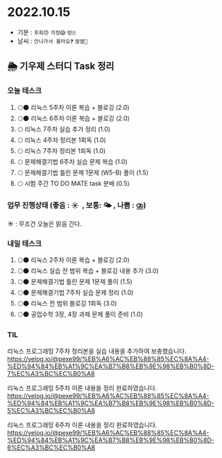 # 2022.10.15

- 기분 : `후회😓` `걱정😱` `멍🙄`
- 날씨 : `안나가서 몰라요❓` `쌀쌀🥶`

## 🌦️ 기우제 스터디 Task 정리

### 오늘 테스크

1. 🌕🌑 리눅스 5주차 이론 복습 + 블로깅 (2.0)
2. 🌕🌑 리눅스 6주차 이론 복습 + 블로깅 (2.0)
3. 🌕 리눅스 7주차 실습 추가 정리 (1.0)
4. 🌕 리눅스 4주차 정리본 1회독 (1.0)
5. 🌕 리눅스 7주차 정리본 1회독 (1.0)
6. 🌕 문제해결기법 6주차 실습 문제 복습 (1.0)
7. 🌕 문제해결기법 틀린 문제 1문제 (W5-B) 풀이 (1.5)
8. 🌕 시험 주간 TO DO MATE task 분배 (0.5)

### 업무 진행상태 (좋음 : ☀  , 보통: 🌤 , 나쁨 : ⛈)

☀ : 무조건 오늘은 맑음 간다.

### 내일 테스크

1. 🌕🌑 리눅스 2주차 이론 복습 + 블로깅 (2.0)
2. 🌕🌑 리눅스 실습 전 범위 복습 + 블로깅 내용 추가 (3.0)
3. 🌕🌑 문제해결기법 틀린 문제 1문제 풀이 (1.5)
4. 🌕🌑 문제해결기법 7주차 실습 문제 정리 (1.0)
5. 🌕🌑 리눅스 전 범위 블로깅 1회독 (3.0)
6. 🌕🌑 공업수학 3장, 4장 과제 문제 풀이 준비 (1.0)

### TIL

리눅스 프로그래밍 7주차 정리본을 실습 내용을 추가하여 보충했습니다.  
https://velog.io/@pexe99/%EB%A6%AC%EB%88%85%EC%8A%A4-%ED%94%84%EB%A1%9C%EA%B7%B8%EB%9E%98%EB%B0%8D-7%EC%A3%BC%EC%B0%A8

리눅스 프로그래밍 5주차 이론 내용을 정리 완료하였습니다.
https://velog.io/@pexe99/%EB%A6%AC%EB%88%85%EC%8A%A4-%ED%94%84%EB%A1%9C%EA%B7%B8%EB%9E%98%EB%B0%8D-5%EC%A3%BC%EC%B0%A8

리눅스 프로그래밍 6주차 이론 내용을 정리 완료하였습니다.
https://velog.io/@pexe99/%EB%A6%AC%EB%88%85%EC%8A%A4-%ED%94%84%EB%A1%9C%EA%B7%B8%EB%9E%98%EB%B0%8D-6%EC%A3%BC%EC%B0%A8
